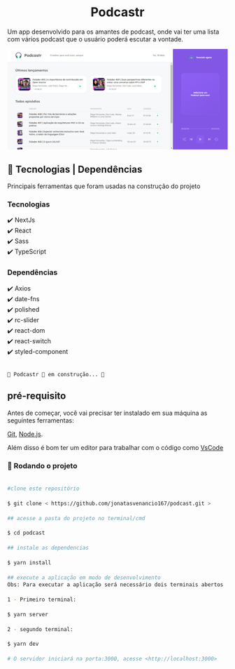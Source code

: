 <h1 align="center">Podcastr</h1>
<p>Um app desenvolvido para os amantes de podcast, onde vai ter uma lista com vários podcast que o usuário poderá escutar a vontade.</p>

<img src="public/tela_inicial.png">

## 🚀 Tecnologias | Dependências

<p>Principais ferramentas que foram usadas na construção do projeto</p>

<h3>Tecnologias</h3>

✔️ NextJs <br>
✔️ React <br>
✔️ Sass <br>
✔️ TypeScript <br>

<h3>Dependências</h3>

✔️ Axios <br>
✔️ date-fns <br>
✔️ polished <br>
✔️ rc-slider <br>
✔️ react-dom <br>
✔️ react-switch <br>
✔️ styled-component <br>

## <h4 align="center"> 
    🚧 Podcastr 🚀 em construção... 🚧 

## pré-requisito

Antes de começar, você vai precisar ter instalado em sua máquina as seguintes ferramentas: 

[Git](https://git-scm.com), [Node.js](https://nodejs.org/en/).

Além disso é bom ter um editor para trabalhar com o código como [VsCode](https://code.visualstudio.com/download)

### 🎲 Rodando o projeto

```bash

#clone este repositório

$ git clone < https://github.com/jonatasvenancio167/podcast.git >

## acesse a pasta do projeto no terminal/cmd

$ cd podcast

## instale as dependencias 

$ yarn install

## execute a aplicação em modo de desenvolvimento 
Obs: Para executar a aplicação será necessário dois terminais abertos

1 - Primeiro terminal:

$ yarn server

2 - segundo terminal: 

$ yarn dev

# O servidor iniciará na porta:3000, acesse <http://localhost:3000>

```

